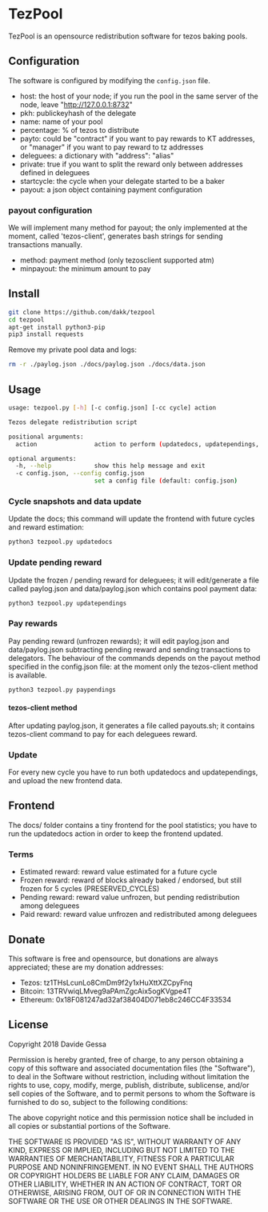 # TezPool
TezPool is an opensource redistribution software for tezos baking pools.


## Configuration
The software is configured by modifying the ```config.json``` file.

- host: the host of your node; if you run the pool in the same server of the node, leave "http://127.0.0.1:8732"
- pkh: publickeyhash of the delegate
- name: name of your pool
- percentage: % of tezos to distribute
- payto: could be "contract" if you want to pay rewards to KT addresses, or "manager" if you want to pay reward to tz addresses
- deleguees: a dictionary with "address": "alias"
- private: true if you want to split the reward only between addresses defined in deleguees
- startcycle: the cycle when your delegate started to be a baker
- payout: a json object containing payment configuration

### payout configuration

We will implement many method for payout; the only implemented at the moment, called 'tezos-client', generates bash strings for sending 
transactions manually.

- method: payment method (only tezosclient supported atm)
- minpayout: the minimum amount to pay


## Install

```bash
git clone https://github.com/dakk/tezpool
cd tezpool
apt-get install python3-pip
pip3 install requests
```

Remove my private pool data and logs:

```bash
rm -r ./paylog.json ./docs/paylog.json ./docs/data.json
```

## Usage

```bash
usage: tezpool.py [-h] [-c config.json] [-cc cycle] action

Tezos delegate redistribution script

positional arguments:
  action                action to perform (updatedocs, updatependings, paypendings)

optional arguments:
  -h, --help            show this help message and exit
  -c config.json, --config config.json
                        set a config file (default: config.json)
```

### Cycle snapshots and data update
Update the docs; this command will update the frontend with future cycles and reward estimation:

```bash
python3 tezpool.py updatedocs
```

### Update pending reward
Update the frozen / pending reward for deleguees; it will edit/generate a file called paylog.json 
and data/paylog.json which contains pool payment data:

```bash
python3 tezpool.py updatependings
```

### Pay rewards
Pay pending reward (unfrozen rewards); it will edit paylog.json and data/paylog.json subtracting pending 
reward and sending transactions to delegators. The behaviour of the commands depends on the payout method
specified in the config.json file: at the moment only the tezos-client method is available.

```bash
python3 tezpool.py paypendings
```

#### tezos-client method
After updating paylog.json, it generates a file called payouts.sh; it contains tezos-client command
to pay for each deleguees reward. 


### Update 
For every new cycle you have to run both updatedocs and updatependings, and upload the new frontend data.


## Frontend
The docs/ folder contains a tiny frontend for the pool statistics; you have to run the updatedocs action in order to keep the frontend updated.

### Terms

- Estimated reward: reward value estimated for a future cycle
- Frozen reward: reward of blocks already baked / endorsed, but still frozen for 5 cycles (PRESERVED_CYCLES)
- Pending reward: reward value unfrozen, but pending redistribution among deleguees
- Paid reward: reward value unfrozen and redistributed among deleguees


## Donate
This software is free and opensource, but donations are always appreciated;
these are my donation addresses:
- Tezos: tz1THsLcunLo8CmDm9f2y1xHuXttXZCpyFnq
- Bitcoin: 13TRVwiqLMveg9aPAmZgcAix5ogKVgpe4T
- Ethereum: 0x18F081247ad32af38404D071eb8c246CC4F33534

## License
Copyright 2018 Davide Gessa

Permission is hereby granted, free of charge, to any person obtaining a 
copy of this software and associated documentation files (the 
"Software"), to deal in the Software without restriction, including 
without limitation the rights to use, copy, modify, merge, publish, 
distribute, sublicense, and/or sell copies of the Software, and to 
permit persons to whom the Software is furnished to do so, subject to 
the following conditions:

The above copyright notice and this permission notice shall be included 
in all copies or substantial portions of the Software.

THE SOFTWARE IS PROVIDED "AS IS", WITHOUT WARRANTY OF ANY KIND, EXPRESS 
OR IMPLIED, INCLUDING BUT NOT LIMITED TO THE WARRANTIES OF 
MERCHANTABILITY, FITNESS FOR A PARTICULAR PURPOSE AND NONINFRINGEMENT. 
IN NO EVENT SHALL THE AUTHORS OR COPYRIGHT HOLDERS BE LIABLE FOR ANY 
CLAIM, DAMAGES OR OTHER LIABILITY, WHETHER IN AN ACTION OF CONTRACT, 
TORT OR OTHERWISE, ARISING FROM, OUT OF OR IN CONNECTION WITH THE 
SOFTWARE OR THE USE OR OTHER DEALINGS IN THE SOFTWARE.

